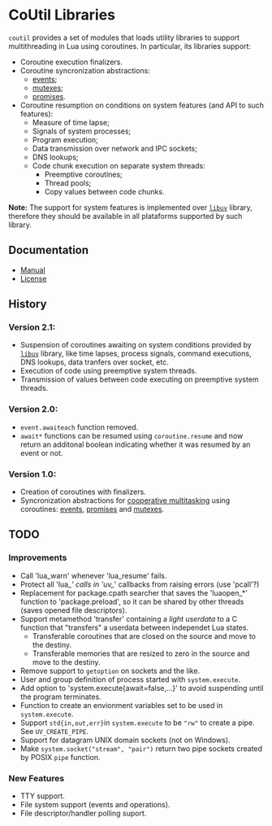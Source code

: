 CoUtil Libraries
================

`coutil` provides a set of modules that loads utility libraries to support multithreading in Lua using coroutines.
In particular, its libraries support:

- Coroutine execution finalizers.
- Coroutine syncronization abstractions:
	- [events](https://en.wikipedia.org/wiki/Async/await);
	- [mutexes](https://en.wikipedia.org/wiki/Mutex);
	- [promises](https://en.wikipedia.org/wiki/Futures_and_promises).
- Coroutine resumption on conditions on system features (and API to such features):
	- Measure of time lapse;
	- Signals of system processes;
	- Program execution;
	- Data transmission over network and IPC sockets;
	- DNS lookups;
	- Code chunk execution on separate system threads:
		- Preemptive coroutines;
		- Thread pools;
		- Copy values between code chunks.

**Note:** The support for system features is implemented over [`libuv`](https://libuv.org/) library,
therefore they should be available in all plataforms supported by such library.

Documentation
-------------

- [Manual](doc/manual.md)
- [License](LICENSE)

History
-------

### Version 2.1:
- Suspension of coroutines awaiting on system conditions provided by [`libuv`](https://libuv.org/) library, like time lapses, process signals, command executions, DNS lookups, data tranfers over socket, etc.
- Execution of code using preemptive system threads.
- Transmission of values between code executing on preemptive system threads.

### Version 2.0:
- `event.awaiteach` function removed.
- `await*` functions can be resumed using `coroutine.resume` and now return an additonal boolean indicating whether it was resumed by an event or not.

### Version 1.0:
- Creation of coroutines with finalizers.
- Syncronization abstractions for [cooperative multitasking](https://en.wikipedia.org/wiki/Cooperative_multitasking) using coroutines: [events](https://en.wikipedia.org/wiki/Async/await), [promises](https://en.wikipedia.org/wiki/Futures_and_promises) and [mutexes](https://en.wikipedia.org/wiki/Mutex).

TODO
----

### Improvements

- Call 'lua_warn' whenever 'lua_resume' fails.
- Protect all 'lua_*' calls in 'uv_*' callbacks from raising errors (use 'pcall'?)
- Replacement for package.cpath searcher that saves the 'luaopen_*' function to 'package.preload', so it can be shared by other threads (saves opened file descriptors).
- Support metamethod 'transfer' containing a _light userdata_ to a C function that "transfers" a userdata between independet Lua states.
	- Transferable coroutines that are closed on the source and move to the destiny.
	- Transferable memories that are resized to zero in the source and move to the destiny.
- Remove support to `getoption` on sockets and the like.
- User and group definition of process started with `system.execute`.
- Add option to 'system.execute{await=false,...}' to avoid suspending until the program terminates.
- Function to create an envionment variables set to be used in `system.execute`.
- Support `std{in,out,err}`in `system.execute` to be `"rw"` to create a pipe. See `UV_CREATE_PIPE`.
- Support for datagram UNIX domain sockets (not on Windows).
- Make `system.socket("stream", "pair")` return two pipe sockets created by POSIX `pipe` function.

### New Features

- TTY support.
- File system support (events and operations).
- File descriptor/handler polling suport.
